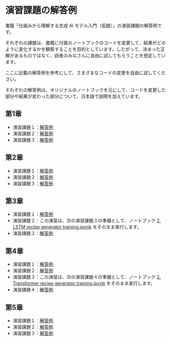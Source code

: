 # 演習課題の解答例

書籍「仕組みから理解する生成 AI モデル入門（仮題）」の演習課題の解答例です。

それぞれの課題は、書籍に付属のノートブックのコードを変更して、結果がどのように変化するかを観察することを目的としています。したがって、決まった正解があるものではなく、読者のみなさんに自由に試してもらうことを想定しています。

ここに記載の解答例を参考にして、さまざまなコードの変更を自由に試してください。

それぞれの解答例は、オリジナルのノートブックを元にして、コードを変更した部分や結果が変わった部分について、日本語で説明を加えています。

## 第1章

- 演習課題１：[解答例](https://github.com/enakai00/colab_GenAI_lecture/blob/main/Exercise/Exercise%201-1.ipynb)
- 演習課題２：[解答例](https://github.com/enakai00/colab_GenAI_lecture/blob/main/Exercise/Exercise%201-2.ipynb)
- 演習課題３：[解答例](https://github.com/enakai00/colab_GenAI_lecture/blob/main/Exercise/Exercise%201-3.ipynb)

## 第2章

- 演習課題１：[解答例](https://github.com/enakai00/colab_GenAI_lecture/blob/main/Exercise/Exercise%202-1.ipynb)
- 演習課題２：[解答例](https://github.com/enakai00/colab_GenAI_lecture/blob/main/Exercise/Exercise%202-2.ipynb)
- 演習課題３：[解答例](https://github.com/enakai00/colab_GenAI_lecture/blob/main/Exercise/Exercise%202-3.ipynb)

## 第3章

- 演習課題１：[解答例](https://github.com/enakai00/colab_GenAI_lecture/blob/main/Exercise/Exercise%203-1.ipynb)
- 演習課題２：この演習は、次の演習課題３の準備として、ノートブック [2. LSTM recipe generator training.ipynb](https://github.com/enakai00/colab_GenAI_lecture/blob/main/Part03/2.%20LSTM%20recipe%20generator%20training.ipynb) をそのまま実行します。
- 演習課題３：[解答例](https://github.com/enakai00/colab_GenAI_lecture/blob/main/Exercise/Exercise%203-3.ipynb)

## 第4章

- 演習課題１：[解答例](https://github.com/enakai00/colab_GenAI_lecture/blob/main/Exercise/Exercise%204-1.ipynb)
- 演習課題２：[解答例](https://github.com/enakai00/colab_GenAI_lecture/blob/main/Exercise/Exercise%204-2.ipynb)
- 演習課題３：この演習は、次の演習課題４の準備として、ノートブック [2. Transformer recipe generator training.ipynb](https://github.com/enakai00/colab_GenAI_lecture/blob/main/Part04/2.%20Transformer%20recipe%20generator%20training.ipynb) をそのまま実行します。
- 演習課題４：[解答例](https://github.com/enakai00/colab_GenAI_lecture/blob/main/Exercise/Exercise%204-4.ipynb)

## 第5章

- 演習課題１：[解答例](https://github.com/enakai00/colab_GenAI_lecture/blob/main/Exercise/Exercise%205-1.ipynb)
- 演習課題２：[解答例](https://github.com/enakai00/colab_GenAI_lecture/blob/main/Exercise/Exercise%205-2.ipynb)
- 演習課題３：[解答例](https://github.com/enakai00/colab_GenAI_lecture/blob/main/Exercise/Exercise%205-3.ipynb)
